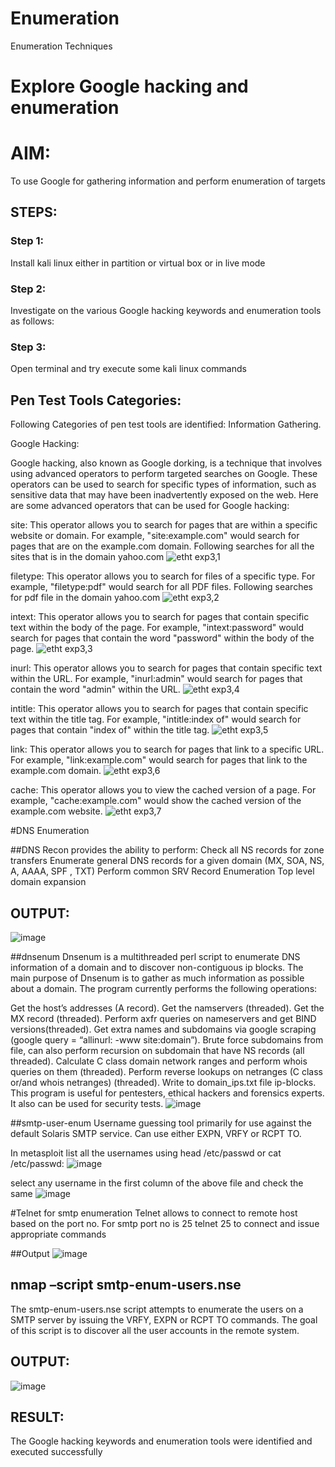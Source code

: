 # Enumeration
Enumeration Techniques

# Explore Google hacking and enumeration 

# AIM:

To use Google for gathering information and perform enumeration of targets

## STEPS:

### Step 1:

Install kali linux either in partition or virtual box or in live mode

### Step 2:

Investigate on the various Google hacking keywords and enumeration tools as follows:


### Step 3:
Open terminal and try execute some kali linux commands

## Pen Test Tools Categories:  

Following Categories of pen test tools are identified:
Information Gathering.

Google Hacking:

Google hacking, also known as Google dorking, is a technique that involves using advanced operators to perform targeted searches on Google. These operators can be used to search for specific types of information, such as sensitive data that may have been inadvertently exposed on the web. Here are some advanced operators that can be used for Google hacking:

site: This operator allows you to search for pages that are within a specific website or domain. For example, "site:example.com" would search for pages that are on the example.com domain.
Following searches for all the sites that is in the domain yahoo.com
![etht exp3,1](https://github.com/SVENGADAKRISHNAN/Enumeration/assets/147473084/4ab39462-0868-4302-8000-186656a332c5)



filetype: This operator allows you to search for files of a specific type. For example, "filetype:pdf" would search for all PDF files.
Following searches for pdf file in the domain yahoo.com
![etht exp3,2](https://github.com/SVENGADAKRISHNAN/Enumeration/assets/147473084/3381e402-651b-46c5-82ae-f33ccf78f906)


intext: This operator allows you to search for pages that contain specific text within the body of the page. For example, "intext:password" would search for pages that contain the word "password" within the body of the page.
![etht exp3,3](https://github.com/SVENGADAKRISHNAN/Enumeration/assets/147473084/4dee2347-8ef1-444e-942c-cbb229d7d143)

inurl: This operator allows you to search for pages that contain specific text within the URL. For example, "inurl:admin" would search for pages that contain the word "admin" within the URL.
![etht exp3,4](https://github.com/SVENGADAKRISHNAN/Enumeration/assets/147473084/94005ce1-d13a-4af7-b717-ff1b4bbb669f)


intitle: This operator allows you to search for pages that contain specific text within the title tag. For example, "intitle:index of" would search for pages that contain "index of" within the title tag.
![etht exp3,5](https://github.com/SVENGADAKRISHNAN/Enumeration/assets/147473084/c272d806-9f9f-4d15-a8f5-31396634b4d7)

link: This operator allows you to search for pages that link to a specific URL. For example, "link:example.com" would search for pages that link to the example.com domain.
![etht exp3,6](https://github.com/SVENGADAKRISHNAN/Enumeration/assets/147473084/ea7c7133-2dce-4cc8-81b0-ff3c22c0a813)

cache: This operator allows you to view the cached version of a page. For example, "cache:example.com" would show the cached version of the example.com website.
![etht exp3,7](https://github.com/SVENGADAKRISHNAN/Enumeration/assets/147473084/15c583ab-e84f-4fae-8083-575177b07939)

 
#DNS Enumeration


##DNS Recon
provides the ability to perform:
Check all NS records for zone transfers
Enumerate general DNS records for a given domain (MX, SOA, NS, A, AAAA, SPF , TXT)
Perform common SRV Record Enumeration
Top level domain expansion
## OUTPUT:

![image](https://github.com/AasrithSairam/Enumeration/assets/139331438/12e3696d-b4ce-41a0-b9e4-b41c02d7f714)






##dnsenum
Dnsenum is a multithreaded perl script to enumerate DNS information of a domain and to discover non-contiguous ip blocks. The main purpose of Dnsenum is to gather as much information as possible about a domain. The program currently performs the following operations:

Get the host’s addresses (A record).
Get the namservers (threaded).
Get the MX record (threaded).
Perform axfr queries on nameservers and get BIND versions(threaded).
Get extra names and subdomains via google scraping (google query = “allinurl: -www site:domain”).
Brute force subdomains from file, can also perform recursion on subdomain that have NS records (all threaded).
Calculate C class domain network ranges and perform whois queries on them (threaded).
Perform reverse lookups on netranges (C class or/and whois netranges) (threaded).
Write to domain_ips.txt file ip-blocks.
This program is useful for pentesters, ethical hackers and forensics experts. It also can be used for security tests.
![image](https://github.com/AasrithSairam/Enumeration/assets/139331438/20b01ba9-87cb-436f-a1f7-97701151ea22)


##smtp-user-enum
Username guessing tool primarily for use against the default Solaris SMTP service. Can use either EXPN, VRFY or RCPT TO.


In metasploit list all the usernames using head /etc/passwd or cat /etc/passwd:
![image](https://github.com/AasrithSairam/Enumeration/assets/139331438/b3031c33-89d3-445b-89ab-ade955dfa207)

select any username in the first column of the above file and check the same
![image](https://github.com/AasrithSairam/Enumeration/assets/139331438/bfca1263-569a-4115-be65-e54c3a6a63e8)


#Telnet for smtp enumeration
Telnet allows to connect to remote host based on the port no. For smtp port no is 25
telnet <host address> 25 to connect
and issue appropriate commands
  
 ##Output
  ![image](https://github.com/AasrithSairam/Enumeration/assets/139331438/9feccdec-2d60-477c-834e-abbcf6c2a7f1)

  

## nmap –script smtp-enum-users.nse <hostname>

The smtp-enum-users.nse script attempts to enumerate the users on a SMTP server by issuing the VRFY, EXPN or RCPT TO commands. The goal of this script is to discover all the user accounts in the remote system.


## OUTPUT:
![image](https://github.com/AasrithSairam/Enumeration/assets/139331438/162ebffd-4871-41f9-91d4-528252e21331)


## RESULT:
The Google hacking keywords and enumeration tools were identified and executed successfully

